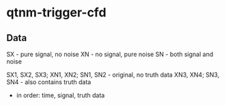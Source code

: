 # qtnm-trigger-cfd

## Data
SX - pure signal, no noise
XN - no signal, pure noise
SN - both signal and noise

SX1, SX2, SX3; XN1, XN2; SN1, SN2 - original, no truth data
XN3, XN4; SN3, SN4 - also contains truth data
- in order: time, signal, truth data
